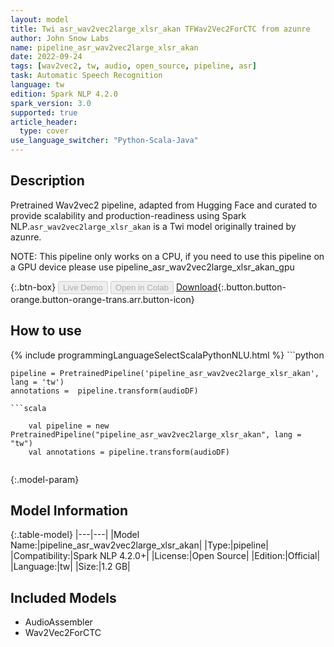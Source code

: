 ```yaml
---
layout: model
title: Twi asr_wav2vec2large_xlsr_akan TFWav2Vec2ForCTC from azunre
author: John Snow Labs
name: pipeline_asr_wav2vec2large_xlsr_akan
date: 2022-09-24
tags: [wav2vec2, tw, audio, open_source, pipeline, asr]
task: Automatic Speech Recognition
language: tw
edition: Spark NLP 4.2.0
spark_version: 3.0
supported: true
article_header:
  type: cover
use_language_switcher: "Python-Scala-Java"
---
```


## Description

Pretrained Wav2vec2  pipeline, adapted from Hugging Face and curated to provide scalability and production-readiness using Spark NLP.`asr_wav2vec2large_xlsr_akan` is a Twi model originally trained by azunre.

NOTE: This pipeline only works on a CPU, if you need to use this pipeline on a GPU device please use pipeline_asr_wav2vec2large_xlsr_akan_gpu

{:.btn-box}
<button class="button button-orange" disabled>Live Demo</button>
<button class="button button-orange" disabled>Open in Colab</button>
[Download](https://s3.amazonaws.com/auxdata.johnsnowlabs.com/public/models/pipeline_asr_wav2vec2large_xlsr_akan_tw_4.2.0_3.0_1664022300448.zip){:.button.button-orange.button-orange-trans.arr.button-icon}

## How to use



<div class="tabs-box" markdown="1">
{% include programmingLanguageSelectScalaPythonNLU.html %}
```python

    pipeline = PretrainedPipeline('pipeline_asr_wav2vec2large_xlsr_akan', lang = 'tw')
    annotations =  pipeline.transform(audioDF)
    
```
```scala

    val pipeline = new PretrainedPipeline("pipeline_asr_wav2vec2large_xlsr_akan", lang = "tw")
    val annotations = pipeline.transform(audioDF)
    
```
</div>

{:.model-param}
## Model Information

{:.table-model}
|---|---|
|Model Name:|pipeline_asr_wav2vec2large_xlsr_akan|
|Type:|pipeline|
|Compatibility:|Spark NLP 4.2.0+|
|License:|Open Source|
|Edition:|Official|
|Language:|tw|
|Size:|1.2 GB|

## Included Models

- AudioAssembler
- Wav2Vec2ForCTC